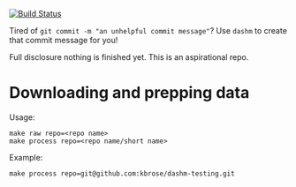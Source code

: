[![Build Status](https://travis-ci.org/kbrose/dashm.svg?branch=master)](https://travis-ci.org/kbrose/dashm)

Tired of `git commit -m "an unhelpful commit message"`? Use `dashm` to
create that commit message for you!

Full disclosure nothing is finished yet. This is an aspirational repo.

# Downloading and prepping data

Usage:

```
make raw repo=<repo name>
make process repo=<repo name/short name>
```

Example:

```
make process repo=git@github.com:kbrose/dashm-testing.git
```
